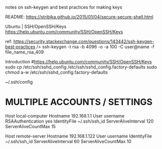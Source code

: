 notes on ssh-keygen and best practices for making keys

README: https://stribika.github.io/2015/01/04/secure-secure-shell.html

Ubuntu | SSH/OpenSSH/Keys
https://help.ubuntu.com/community/SSH/OpenSSH/Keys

ref: https://security.stackexchange.com/questions/143442/ssh-keygen-best-practices
/> ssh-keygen -t rsa -b 4096 -o -a 100 -C user@name -f file_name_rsa_409



Introduction
#https://help.ubuntu.com/community/SSH/OpenSSH/Keys
sudo cp /etc/ssh/sshd_config /etc/ssh/sshd_config.factory-defaults
sudo chmod a-w /etc/ssh/sshd_config.factory-defaults



~/.ssh/config
# MULTIPLE ACCOUNTS / SETTINGS

Host local-computer
  Hostname 192.168.1.1
  User username
  RSAAuthentication yes
  IdentityFile ~/.ssh/ssh_id
  ServerAliveInterval 120
  ServerAliveCountMax 15


Host remote-server
  Hostname 192.168.1.122
  User username
  IdentityFile ~/.ssh/ssh_id
  ServerAliveInterval 60
  ServerAliveCountMax 10
